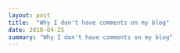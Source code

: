 ```yaml
---
layout: post
title: 	"Why I don't have comments on my blog"
date: 2018-04-25
summary: "Why I don't have comments on my blog"
---
```

